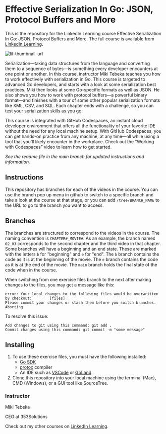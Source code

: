 # Effective Serialization In Go: JSON, Protocol Buffers and More
This is the repository for the LinkedIn Learning course Effective Serialization In Go: JSON, Protocol Buffers and More. The full course is available from [LinkedIn Learning][lil-course-url].

![lil-thumbnail-url]

<p>Serialization—taking data structures from the language and converting them to a sequence of bytes—is something every developer encounters at one point or another. In this course, instructor Miki Tebeka teaches you how to work effectively with serialization in Go. This course is targeted to advanced Go developers, and starts with a look at some serialization best practices. Miki then looks at some Go-specific formats as well as JSON. He also shows you how to work with protocol buffers—a powerful binary format—and finishes with a tour of some other popular serialization formats like XML, CSV, and SQL. Each chapter ends with a challenge, so you can test your serialization skills as you go.
 </p>
<p>This course is integrated with GitHub Codespaces, an instant cloud developer environment that offers all the functionality of your favorite IDE without the need for any local machine setup. With GitHub Codespaces, you can get hands-on practice from any machine, at any time—all while using a tool that you’ll likely encounter in the workplace. Check out the “Working with Codespaces” video to learn how to get started.</p>

_See the readme file in the main branch for updated instructions and information._
## Instructions
This repository has branches for each of the videos in the course. You can use the branch pop up menu in github to switch to a specific branch and take a look at the course at that stage, or you can add `/tree/BRANCH_NAME` to the URL to go to the branch you want to access.

## Branches
The branches are structured to correspond to the videos in the course. The naming convention is `CHAPTER#_MOVIE#`. As an example, the branch named `02_03` corresponds to the second chapter and the third video in that chapter. 
Some branches will have a beginning and an end state. These are marked with the letters `b` for "beginning" and `e` for "end". The `b` branch contains the code as it is at the beginning of the movie. The `e` branch contains the code as it is at the end of the movie. The `main` branch holds the final state of the code when in the course.

When switching from one exercise files branch to the next after making changes to the files, you may get a message like this:

    error: Your local changes to the following files would be overwritten by checkout:        [files]
    Please commit your changes or stash them before you switch branches.
    Aborting

To resolve this issue:
	
    Add changes to git using this command: git add .
	Commit changes using this command: git commit -m "some message"

## Installing
1. To use these exercise files, you must have the following installed:
	- [Go SDK](https://go.dev/dl/)
    - [protoc](https://protobuf.dev/downloads/) compiler
    - An IDE such as [VSCode](https://code.visualstudio.com/) or [GoLand](https://www.jetbrains.com/go).
2. Clone this repository into your local machine using the terminal (Mac), CMD (Windows), or a GUI tool like SourceTree.

### Instructor

Miki Tebeka

CEO at 353Solutions
                            

Check out my other courses on [LinkedIn Learning](https://www.linkedin.com/learning/instructors/miki-tebeka?u=104).

[0]: # (Replace these placeholder URLs with actual course URLs)

[lil-course-url]: https://www.linkedin.com/learning/effective-serialization-in-go-json-protocol-buffers-and-more
[lil-thumbnail-url]: https://media.licdn.com/dms/image/D560DAQGMn2FjYJZD5Q/learning-public-crop_675_1200/0/1719254839123?e=2147483647&v=beta&t=Ivaxf0Im9GSnlh4gVOtA__jXZzKcaZNqIwPT9Iv6RqY

